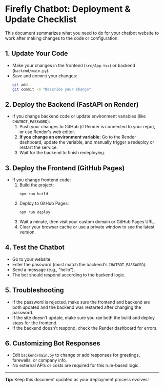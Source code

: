 # Firefly Chatbot: Deployment & Update Checklist

This document summarizes what you need to do for your chatbot website to work after making changes to the code or configuration.

## 1. Update Your Code
- Make your changes in the frontend (`src/App.tsx`) or backend (`backend/main.py`).
- Save and commit your changes:
  ```bash
  git add .
  git commit -m "Describe your change"
  ```

## 2. Deploy the Backend (FastAPI on Render)
- If you change backend code or update environment variables (like `CHATBOT_PASSWORD`):
  1. Push your changes to GitHub (if Render is connected to your repo), or use Render's web editor.
  2. **If you change an environment variable:** Go to the Render dashboard, update the variable, and manually trigger a redeploy or restart the service.
  3. Wait for the backend to finish redeploying.

## 3. Deploy the Frontend (GitHub Pages)
- If you change frontend code:
  1. Build the project:
     ```bash
     npm run build
     ```
  2. Deploy to GitHub Pages:
     ```bash
     npm run deploy
     ```
  3. Wait a minute, then visit your custom domain or GitHub Pages URL.
  4. Clear your browser cache or use a private window to see the latest version.

## 4. Test the Chatbot
- Go to your website.
- Enter the password (must match the backend's `CHATBOT_PASSWORD`).
- Send a message (e.g., "hello").
- The bot should respond according to the backend logic.

## 5. Troubleshooting
- If the password is rejected, make sure the frontend and backend are both updated and the backend was restarted after changing the password.
- If the site doesn't update, make sure you ran both the build and deploy steps for the frontend.
- If the backend doesn't respond, check the Render dashboard for errors.

## 6. Customizing Bot Responses
- Edit `backend/main.py` to change or add responses for greetings, farewells, or company info.
- No external APIs or costs are required for this rule-based logic.

---

**Tip:** Keep this document updated as your deployment process evolves!
